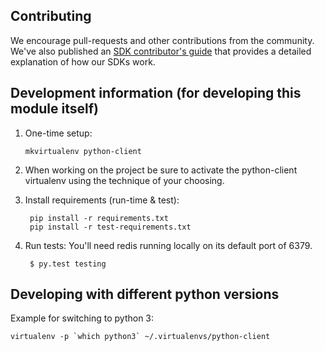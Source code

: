 Contributing
------------

We encourage pull-requests and other contributions from the community. We've also published an [SDK contributor's guide](http://docs.launchdarkly.com/v1.0/docs/sdk-contributors-guide) that provides a detailed explanation of how our SDKs work.

Development information (for developing this module itself)
-----------------------------------------------------------

1. One-time setup:

       mkvirtualenv python-client

1. When working on the project be sure to activate the python-client virtualenv using the technique of your choosing.

1. Install requirements (run-time & test):

        pip install -r requirements.txt
        pip install -r test-requirements.txt

1. Run tests: You'll need redis running locally on its default port of 6379.

        $ py.test testing

Developing with different python versions
-----------------------------------------

Example for switching to python 3:

```virtualenv -p `which python3` ~/.virtualenvs/python-client```